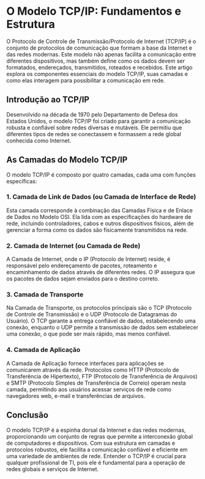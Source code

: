 # O Modelo TCP/IP: Fundamentos e Estrutura

O Protocolo de Controle de Transmissão/Protocolo de Internet (TCP/IP) é o conjunto de protocolos de comunicação que formam a base da Internet e das redes modernas. Este modelo não apenas facilita a comunicação entre diferentes dispositivos, mas também define como os dados devem ser formatados, endereçados, transmitidos, roteados e recebidos. Este artigo explora os componentes essenciais do modelo TCP/IP, suas camadas e como elas interagem para possibilitar a comunicação em rede.

## Introdução ao TCP/IP

Desenvolvido na década de 1970 pelo Departamento de Defesa dos Estados Unidos, o modelo TCP/IP foi criado para garantir a comunicação robusta e confiável sobre redes diversas e mutáveis. Ele permitiu que diferentes tipos de redes se conectassem e formassem a rede global conhecida como Internet.

## As Camadas do Modelo TCP/IP

O modelo TCP/IP é composto por quatro camadas, cada uma com funções específicas:

### 1. Camada de Link de Dados (ou Camada de Interface de Rede)
Esta camada corresponde à combinação das Camadas Física e de Enlace de Dados no Modelo OSI. Ela lida com as especificações do hardware de rede, incluindo controladores, cabos e outros dispositivos físicos, além de gerenciar a forma como os dados são fisicamente transmitidos na rede.

### 2. Camada de Internet (ou Camada de Rede)
A Camada de Internet, onde o IP (Protocolo de Internet) reside, é responsável pelo endereçamento de pacotes, roteamento e encaminhamento de dados através de diferentes redes. O IP assegura que os pacotes de dados sejam enviados para o destino correto.

### 3. Camada de Transporte
Na Camada de Transporte, os protocolos principais são o TCP (Protocolo de Controle de Transmissão) e o UDP (Protocolo de Datagramas do Usuário). O TCP garante a entrega confiável de dados, estabelecendo uma conexão, enquanto o UDP permite a transmissão de dados sem estabelecer uma conexão, o que pode ser mais rápido, mas menos confiável.

### 4. Camada de Aplicação
A Camada de Aplicação fornece interfaces para aplicações se comunicarem através da rede. Protocolos como HTTP (Protocolo de Transferência de Hipertexto), FTP (Protocolo de Transferência de Arquivos) e SMTP (Protocolo Simples de Transferência de Correio) operam nesta camada, permitindo aos usuários acessar serviços de rede como navegadores web, e-mail e transferências de arquivos.

## Conclusão

O modelo TCP/IP é a espinha dorsal da Internet e das redes modernas, proporcionando um conjunto de regras que permite a interconexão global de computadores e dispositivos. Com sua estrutura em camadas e protocolos robustos, ele facilita a comunicação confiável e eficiente em uma variedade de ambientes de rede. Entender o TCP/IP é crucial para qualquer profissional de TI, pois ele é fundamental para a operação de redes globais e serviços de Internet.